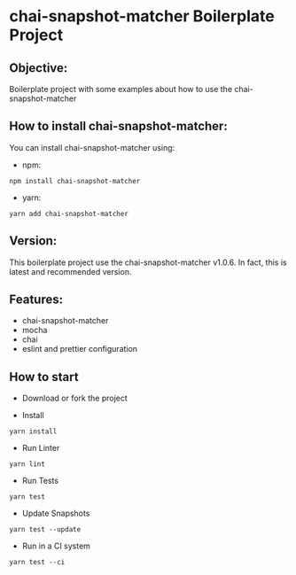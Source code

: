 # chai-snapshot-matcher Boilerplate Project

## Objective:

Boilerplate project with some examples about how to use the chai-snapshot-matcher

## How to install chai-snapshot-matcher:

You can install chai-snapshot-matcher using:

- npm:

```
npm install chai-snapshot-matcher
```

- yarn:

```
yarn add chai-snapshot-matcher
```

## Version:

This boilerplate project use the chai-snapshot-matcher v1.0.6. In fact, this is latest and recommended version.

## Features:

- chai-snapshot-matcher
- mocha
- chai
- eslint and prettier configuration

## How to start

- Download or fork the project

- Install

```
yarn install
```

- Run Linter

```
yarn lint
```

- Run Tests

```
yarn test
```

- Update Snapshots

```
yarn test --update
```

- Run in a CI system

```
yarn test --ci
```
